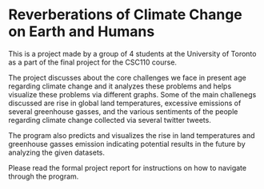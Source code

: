 # Reverberations of Climate Change on Earth and Humans
This is a project made by a group of 4 students at the University of Toronto as a part of the final project for the CSC110 course.

The project discusses about the core challenges we face in present age regarding climate change and it analyzes these problems and helps visualize these problems via different graphs. Some of the main challenegs discussed are rise in global land temperatures, excessive emissions of several greenhouse gasses, and the various sentiments of the people regarding climate change collected via several twitter tweets.

The program also predicts and visualizes the rise in land temperatures and greenhouse gasses emission indicating potential results in the future by analyzing the given datasets.

Please read the formal project report for instructions on how to navigate through the program.
